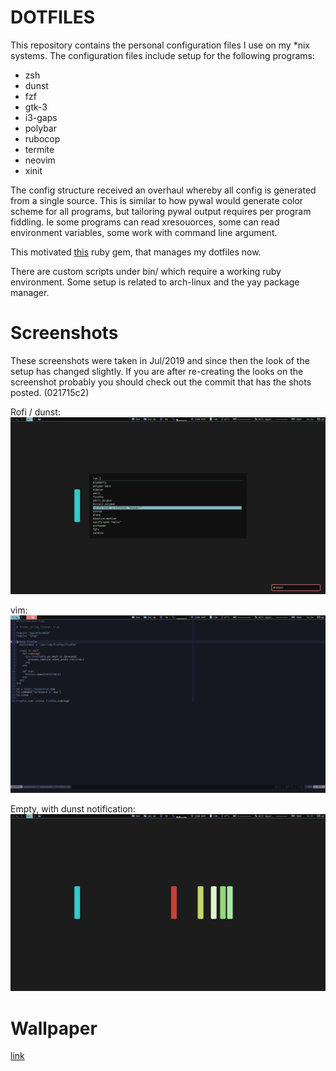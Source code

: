 DOTFILES
========

This repository contains the personal configuration files I use on my \*nix
systems. The configuration files include setup for the following programs:

 * zsh
 * dunst
 * fzf
 * gtk-3
 * i3-gaps
 * polybar
 * rubocop
 * termite
 * neovim
 * xinit

The config structure received an overhaul whereby all config is generated from
a single source. This is similar to how pywal would generate color scheme for
all programs, but tailoring pywal output requires per program fiddling. Ie some
programs can read xresouorces, some can read environment variables, some work
with command line argument.

This motivated [this](http://github.com/phaul/configs) ruby gem, that manages
my dotfiles now.

There are custom scripts under bin/ which require a working ruby environment.
Some setup is related to arch-linux and the yay package manager.

Screenshots
===========

These screenshots were taken in Jul/2019 and since then the look of the setup
has changed slightly. If you are after re-creating the looks on the screenshot
probably you should check out the commit that has the shots posted. (021715c2)

Rofi / dunst:
![rofi](screenshots/rofi.png)

vim:
![vim](screenshots/vim.png)

Empty, with dunst notification:
![empty](screenshots/empty.png)

Wallpaper
=========

[link](http://simpledesktops.com/browse/desktops/2016/oct/12/hydrogen-remixed/)

